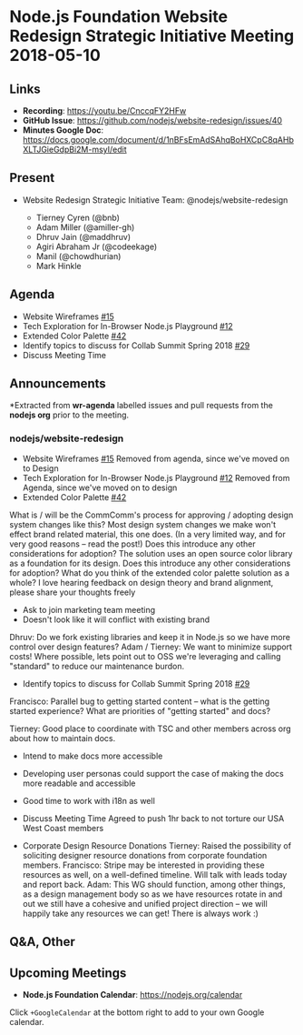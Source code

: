 # Node.js Foundation Website Redesign Strategic Initiative Meeting 2018-05-10

## Links

* **Recording**: <https://youtu.be/CnccqFY2HFw>
* **GitHub Issue**: <https://github.com/nodejs/website-redesign/issues/40>
* **Minutes Google Doc**: <https://docs.google.com/document/d/1nBFsEmAdSAhqBoHXCpC8qAHbXLTJGieGdpBi2M-msyI/edit>

## Present

* Website Redesign Strategic Initiative Team: @nodejs/website-redesign

  * Tierney Cyren (@bnb)
  * Adam Miller (@amiller-gh)
  * Dhruv Jain (@maddhruv)
  * Agiri Abraham Jr (@codeekage)
  * Manil (@chowdhurian)
  * Mark Hinkle

## Agenda

* Website Wireframes [#15](https://github.com/nodejs/website-redesign/issues/15)
* Tech Exploration for In-Browser Node.js Playground [#12](https://github.com/nodejs/website-redesign/issues/12)
* Extended Color Palette [#42](https://github.com/nodejs/website-redesign/issues/42)
* Identify topics to discuss for Collab Summit Spring 2018 [#29](https://github.com/nodejs/website-redesign/issues/29)
* Discuss Meeting Time

## Announcements

\*Extracted from **wr-agenda** labelled issues and pull requests from the **nodejs org** prior to the meeting.

### nodejs/website-redesign

* Website Wireframes [#15](https://github.com/nodejs/website-redesign/issues/15)
  Removed from agenda, since we've moved on to Design
* Tech Exploration for In-Browser Node.js Playground
  [#12](https://github.com/nodejs/website-redesign/issues/12)
  Removed from Agenda, since we've moved on to design
* Extended Color Palette [#42](https://github.com/nodejs/website-redesign/issues/42)

What is / will be the CommComm's process for approving / adopting design system changes like this?
Most design system changes we make won't effect brand related material, this one does. (In a very limited way, and for very good reasons – read the post!) Does this introduce any other considerations for adoption?
The solution uses an open source color library as a foundation for its design. Does this introduce any other considerations for adoption?
What do you think of the extended color palette solution as a whole? I love hearing feedback on design theory and brand alignment, please share your thoughts freely

* Ask to join marketing team meeting
* Doesn't look like it will conflict with existing brand

Dhruv: Do we fork existing libraries and keep it in Node.js so we have more control over design features?
Adam / Tierney: We want to minimize support costs! Where possible, lets point out to OSS we're leveraging and calling "standard" to reduce our maintenance burdon.

* Identify topics to discuss for Collab Summit Spring 2018 [#29](https://github.com/nodejs/website-redesign/issues/29)

Francisco: Parallel bug to getting started content – what is the getting started experience? What are priorities of "getting started" and docs?

Tierney: Good place to coordinate with TSC and other members across org about how to maintain docs.

* Intend to make docs more accessible

* Developing user personas could support the case of making the docs more readable and accessible

* Good time to work with i18n as well

* Discuss Meeting Time
  Agreed to push 1hr back to not torture our USA West Coast members

* Corporate Design Resource Donations
  Tierney: Raised the possibility of soliciting designer resource donations from corporate foundation members.
  Francisco: Stripe may be interested in providing these resources as well, on a well-defined timeline. Will talk with leads today and report back.
  Adam: This WG should function, among other things, as a design management body so as we have resources rotate in and out we still have a cohesive and unified project direction – we will happily take any resources we can get! There is always work :)

## Q\&A, Other

## Upcoming Meetings

* **Node.js Foundation Calendar**: <https://nodejs.org/calendar>

Click `+GoogleCalendar` at the bottom right to add to your own Google calendar.
